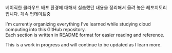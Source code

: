 베이직한 클라우드 배포 환경에 대해서 실습했던 내용을 정리해서 올려 놓은 레포지토리입니다.
계속 업데이트중

I'm currently organizing everything I've learned while studying cloud computing into this GitHub repository.  
Each section is written in README format for easier reading and reference.

This is a work in progress and will continue to be updated as I learn more.
